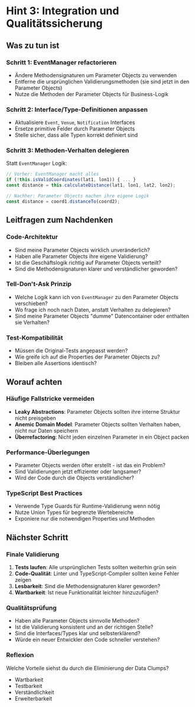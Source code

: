 # Hint 3: Integration und Qualitätssicherung

## Was zu tun ist

### Schritt 1: EventManager refactorieren
- Ändere Methodensignaturen um Parameter Objects zu verwenden
- Entferne die ursprünglichen Validierungsmethoden (sie sind jetzt in den Parameter Objects)
- Nutze die Methoden der Parameter Objects für Business-Logik

### Schritt 2: Interface/Type-Definitionen anpassen
- Aktualisiere `Event`, `Venue`, `Notification` Interfaces
- Ersetze primitive Felder durch Parameter Objects
- Stelle sicher, dass alle Typen korrekt definiert sind

### Schritt 3: Methoden-Verhalten delegieren
Statt `EventManager` Logik:
```typescript
// Vorher: EventManager macht alles
if (!this.isValidCoordinates(lat1, lon1)) { ... }
const distance = this.calculateDistance(lat1, lon1, lat2, lon2);

// Nachher: Parameter Objects machen ihre eigene Logik
const distance = coord1.distanceTo(coord2);
```

## Leitfragen zum Nachdenken

### Code-Architektur
- Sind meine Parameter Objects wirklich unveränderlich?
- Haben alle Parameter Objects ihre eigene Validierung?
- Ist die Geschäftslogik richtig auf Parameter Objects verteilt?
- Sind die Methodensignaturen klarer und verständlicher geworden?

### Tell-Don't-Ask Prinzip
- Welche Logik kann ich von `EventManager` zu den Parameter Objects verschieben?
- Wo frage ich noch nach Daten, anstatt Verhalten zu delegieren?
- Sind meine Parameter Objects "dumme" Datencontainer oder enthalten sie Verhalten?

### Test-Kompatibilität
- Müssen die Original-Tests angepasst werden?
- Wie greife ich auf die Properties der Parameter Objects zu?
- Bleiben alle Assertions identisch?

## Worauf achten

### Häufige Fallstricke vermeiden
- **Leaky Abstractions**: Parameter Objects sollten ihre interne Struktur nicht preisgeben
- **Anemic Domain Model**: Parameter Objects sollten Verhalten haben, nicht nur Daten speichern
- **Überrefactoring**: Nicht jeden einzelnen Parameter in ein Object packen

### Performance-Überlegungen
- Parameter Objects werden öfter erstellt - ist das ein Problem?
- Sind Validierungen jetzt effizienter oder langsamer?
- Wird der Code durch die Objects verständlicher?

### TypeScript Best Practices
- Verwende Type Guards für Runtime-Validierung wenn nötig
- Nutze Union Types für begrenzte Wertebereiche
- Exponiere nur die notwendigen Properties und Methoden

## Nächster Schritt

### Finale Validierung
1. **Tests laufen**: Alle ursprünglichen Tests sollten weiterhin grün sein
2. **Code-Qualität**: Linter und TypeScript-Compiler sollten keine Fehler zeigen
3. **Lesbarkeit**: Sind die Methodensignaturen klarer geworden?
4. **Wartbarkeit**: Ist neue Funktionalität leichter hinzuzufügen?

### Qualitätsprüfung
- Haben alle Parameter Objects sinnvolle Methoden?
- Ist die Validierung konsistent und an der richtigen Stelle?
- Sind die Interfaces/Types klar und selbsterklärend?
- Würde ein neuer Entwickler den Code schneller verstehen?

### Reflexion
Welche Vorteile siehst du durch die Eliminierung der Data Clumps?
- Wartbarkeit
- Testbarkeit  
- Verständlichkeit
- Erweiterbarkeit